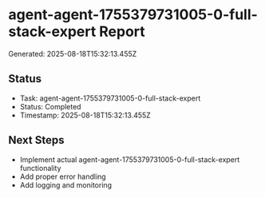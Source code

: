 # agent-agent-1755379731005-0-full-stack-expert Report

Generated: 2025-08-18T15:32:13.455Z

## Status
- Task: agent-agent-1755379731005-0-full-stack-expert
- Status: Completed
- Timestamp: 2025-08-18T15:32:13.455Z

## Next Steps
- Implement actual agent-agent-1755379731005-0-full-stack-expert functionality
- Add proper error handling
- Add logging and monitoring
